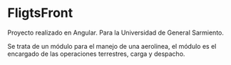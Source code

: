 # FligtsFront

Proyecto realizado en Angular. Para la Universidad de General Sarmiento. 

Se trata de un módulo para el manejo de una aerolinea, el módulo es el encargado de las operaciones terrestres, carga y despacho. 

